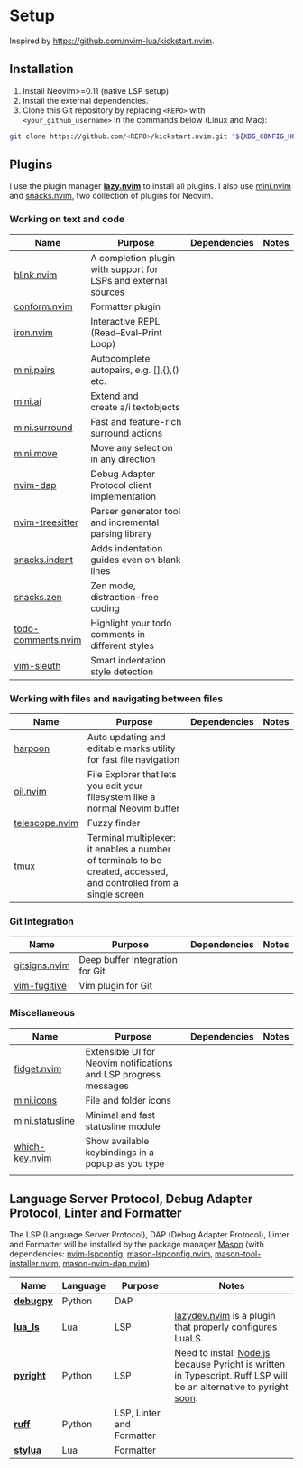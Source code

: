 # Setup

Inspired by <https://github.com/nvim-lua/kickstart.nvim>.

## Installation

1. Install Neovim>=0.11 (native LSP setup)
1. Install the external dependencies.
1. Clone this Git repository by replacing `<REPO>` with `<your_github_username>` in the commands below (Linux and Mac):

```sh
git clone https://github.com/<REPO>/kickstart.nvim.git "${XDG_CONFIG_HOME:-$HOME/.config}"/nvim
```
## Plugins

I use the plugin manager [**lazy.nvim**](https://github.com/folke/lazy.nvim) to install all plugins. I also use [mini.nvim](https://github.com/echasnovski/mini.nvim) and [snacks.nvim](https://github.com/folke/snacks.nvim/tree/main?tab=readme-ov-file), two collection of plugins for Neovim.

### Working on text and code

| Name | Purpose | Dependencies | Notes |
| ---- | ------- | ------------ | ----- |
| [blink.nvim](https://github.com/Saghen/blink.cmp) | A completion plugin with support for LSPs and external sources |  |  |
| [conform.nvim](https://github.com/stevearc/conform.nvim) | Formatter plugin |  |  |
| [iron.nvim](https://github.com/Vigemus/iron.nvim) | Interactive REPL (Read–Eval–Print Loop) |  |  |
| [mini.pairs](https://github.com/echasnovski/mini.nvim/blob/main/readmes/mini-pairs.md) | Autocomplete autopairs, e.g. [],{},() etc. |  |  |
| [mini.ai](https://github.com/echasnovski/mini.nvim/blob/main/readmes/mini-ai.md) | Extend and create a/i textobjects |  |  |
| [mini.surround](https://github.com/echasnovski/mini.nvim/blob/main/readmes/mini-surround.md) | Fast and feature-rich surround actions |  |  |
| [mini.move](https://github.com/echasnovski/mini.nvim/blob/main/readmes/mini-move.md#features) | Move any selection in any direction |  |  |
| [nvim-dap](https://github.com/mfussenegger/nvim-dap) | Debug Adapter Protocol client implementation |  |  |
| [nvim-treesitter](https://github.com/nvim-treesitter/nvim-treesitter) | Parser generator tool and incremental parsing library |  |  |
| [snacks.indent](https://github.com/folke/snacks.nvim/blob/main/docs/indent.md) | Adds indentation guides even on blank lines |  |  |
| [snacks.zen](https://github.com/folke/snacks.nvim/blob/main/docs/zen.md) | Zen mode, distraction-free coding |  |  |
| [todo-comments.nvim](https://github.com/folke/todo-comments.nvim) | Highlight your todo comments in different styles |  |  |
| [vim-sleuth](https://github.com/tpope/vim-sleuth) | Smart indentation style detection |  |  |

### Working with files and navigating between files

| Name | Purpose | Dependencies | Notes |
| ---- | ------- | ------------ | ----- |
| [harpoon](https://github.com/ThePrimeagen/harpoon/tree/harpoon2) | Auto updating and editable marks utility for fast file navigation |  |  |
| [oil.nvim](https://github.com/stevearc/oil.nvim) | File Explorer that lets you edit your filesystem like a normal Neovim buffer |  |  |
| [telescope.nvim](https://github.com/nvim-telescope/telescope.nvim) | Fuzzy finder |  |  |
| [tmux](https://github.com/tmux/tmux) | Terminal multiplexer: it enables a number of terminals to be created, accessed, and controlled from a single screen |  |  |

### Git Integration

| Name | Purpose | Dependencies | Notes |
| ---- | ------- | ------------ | ----- |
| [gitsigns.nvim](https://github.com/lewis6991/gitsigns.nvim) | Deep buffer integration for Git |  |  |
| [vim-fugitive](https://github.com/tpope/vim-fugitive) | Vim plugin for Git |  |  |

### Miscellaneous

| Name | Purpose | Dependencies | Notes |
| ---- | ------- | ------------ | ----- |
| [fidget.nvim](https://github.com/j-hui/fidget.nvim) | Extensible UI for Neovim notifications and LSP progress messages |  |  |
| [mini.icons](https://github.com/echasnovski/mini.nvim/blob/main/readmes/mini-icons.md) | File and folder icons |  |  |
| [mini.statusline](https://github.com/echasnovski/mini.nvim/blob/main/readmes/mini-statusline.md) | Minimal and fast statusline module |  |  |
| [which-key.nvim](https://github.com/folke/which-key.nvim) | Show available keybindings in a popup as you type |  |  |
| []() |  |  |  |

## Language Server Protocol, Debug Adapter Protocol, Linter and Formatter

The LSP (Language Server Protocol), DAP (Debug Adapter Protocol), Linter and Formatter will be installed by the package manager [Mason](https://github.com/williamboman/mason.nvim) (with dependencies: [nvim-lspconfig](https://github.com/neovim/nvim-lspconfig), [mason-lspconfig.nvim](https://github.com/williamboman/mason-lspconfig.nvim), [mason-tool-installer.nvim](https://github.com/WhoIsSethDaniel/mason-tool-installer.nvim), [mason-nvim-dap.nvim](https://github.com/jay-babu/mason-nvim-dap.nvim)).


| Name | Language | Purpose | Notes |
| -----|----------|---------| ----- |
| [**debugpy**](https://github.com/microsoft/debugpy) | Python | DAP | |
| [**lua_ls**](https://github.com/LuaLS/lua-language-server) | Lua | LSP | [lazydev.nvim](https://github.com/folke/lazydev.nvim) is a plugin that properly configures LuaLS. |
| [**pyright**](https://github.com/Microsoft/pyright) | Python | LSP | Need to install [Node.js](https://github.com/nodesource/distributions?tab=readme-ov-file#debian-and-ubuntu-based-distributions) because Pyright is written in Typescript. Ruff LSP will be an alternative to pyright [soon](https://github.com/astral-sh/ruff/discussions/16455). |
| [**ruff**](https://github.com/astral-sh/ruff) | Python | LSP, Linter and Formatter |  |
| [**stylua**](https://github.com/JohnnyMorganz/StyLua) | Lua | Formatter | |

